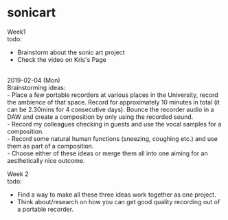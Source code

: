 # sonicart
Week1
<br>
todo:
- Brainstorm about the sonic art project
- Check the video on Kris's Page
<br>
2019-02-04 (Mon)
<br>
Brainstorming ideas:
<br>
- Place a few portable recorders at various places in the University, record the ambience of that space. Record for approximately 10 minutes in total (it can be 2.30mins for 4 consecutive days). Bounce the recorder audio in a DAW and create a composition by only using the recorded sound.
<br>
- Record my colleagues checking in guests and use the vocal samples for a composition.
<br>
- Record some natural human functions (sneezing, coughing etc.) and use them as part of a composition.
<br>
- Choose either of these ideas or merge them all into one aiming for an aesthetically nice outcome.
<br>

Week 2
<br>
todo:
- Find a way to make all these three ideas work together as one project.
- Think about/research on how you can get good quality recording out of a portable recorder.
